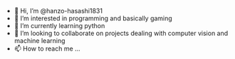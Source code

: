 - 👋 Hi, I’m @hanzo-hasashi1831
- 👀 I’m interested in programming and basically gaming 
- 🌱 I’m currently learning python
- 💞️ I’m looking to collaborate on projects dealing with computer vision and machine learning 
- 📫 How to reach me ...

<!---
hanzo-hasashi1831/hanzo-hasashi1831 is a ✨ special ✨ repository because its `README.md` (this file) appears on your GitHub profile.
You can click the Preview link to take a look at your changes.
--->
